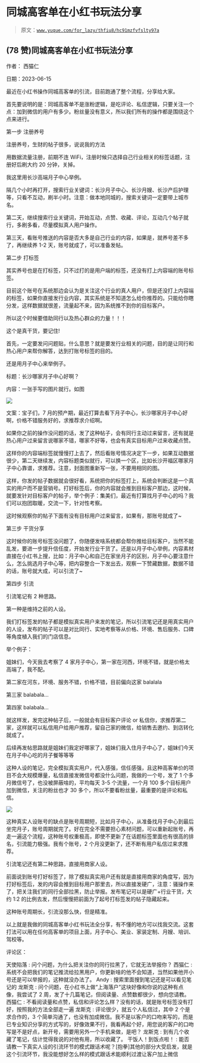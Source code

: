 # 同城高客单在小红书玩法分享

> 原文：[`www.yuque.com/for_lazy/thfiu8/hc91mzfvfslty97a`](https://www.yuque.com/for_lazy/thfiu8/hc91mzfvfslty97a)



## (78 赞)同城高客单在小红书玩法分享 

作者： 西猫仁 

日期：2023-06-15 

最近在小红书操作同城高客单的引流，目前跑通了整个流程，分享给大家。 

首先要说明的是：同城高客单不是涨粉逻辑，是吃评论、私信逻辑，只要关注一个点：加到微信的用户有多少。粉丝量没有意义，所以我们所有的操作都是围绕这个点来进行。 

第一步 注册养号 

注册养号，生财的帖子很多，说说我的方法 

用数据流量注册，前期不连 WiFi，注册时候只选择自己行业相关的标签话题，注册好后刷大约 20 分钟，关掉。 

我这里用长沙高端月子中心举例。 

隔几个小时再打开，搜索行业关键词：长沙月子中心、长沙月嫂、长沙产后护理等，只看不互动，刷半小时。注意：做本地同城的，搜索关键词一定要带上城市名。 

第二天，继续搜索行业关键词，开始互动，点赞、收藏、评论，互动几个帖子就行，多刷多看，尽量模拟真人用户操作。 

第三天，看账号推送的内容是否大多是自己行业的内容，如果是，就养号差不多了，再继续养 1-2 天，账号就成了，可以准备发帖。 

第二步 打标签 

其实养号也是在打标签，只不过打的是用户端的标签，还没有打上内容端的账号标签。 

目前这个账号在系统那边会认为是关注这个行业的真人用户，但是还没打上内容端的标签，如果你直接发行业内容，其实系统是不知道怎么给你推荐的。只能给你瞎分发，这样数据就很差，流量起不来，因为系统推不到你的目标客户。 

所以这个时候要借助同行以及热心群众的力量！！！ 

这个是真干货，要记住! 

首先，一定要发问问题贴，什么意思？就是要发行业相关的问题，目的是让同行和热心用户来帮你解答，达到打账号标签的目的。 

还是用月子中心来举例子。 

标题：长沙哪家月子中心好啊？ 

内容：一张手写的图片就行。如图 

![](img/1a87bc46c634f54267902d4c87c8caf2.png) 

文案：宝子们，7 月的预产期，最近打算去看下月子中心，长沙哪家月子中心好啊，价格不错服务好的，求推荐求介绍啊。 

如果你之前的操作没问题的话，发了这种帖子，会有同行主动过来留言，还有就是热心用户过来留言说哪家不错，哪家不好等，也会有真实目标用户过来收藏点赞。 

这样你的内容端标签就慢慢打上去了，然后看账号情况决定下一步，如果互动数据很少，第二天继续发，内容标题类似就行，可以换一个区，比如长沙开福区哪家月子中心靠谱，求推荐。注意，封面图重新写一张，不要用相同的图。 

这样，你发的帖子数据就会很好看，系统把你的标签打上，系统会判断这是一个真实的用户而不是营销号。打好标签后，你的内容就会推到目标客户那边，这时候，就要发针对目标客户的帖子，举个例子：集美们，最近有打算找月子中心的吗？我们可以抱团取暖，交流一下，针对性考察。 

这时候观察你的帖子下面有没有目标用户过来留言，如果有，那账号就成了~ 

第三步 干货分享 

这时候你的账号标签没问题了，你随便发啥系统都会帮你推给目标客户，当然不能乱发，要进一步提升信任度，开始发行业干货了。还是以月子中心举例，内容素材直接在小红书上搜，比如：月子中心和自己在家坐月子的区别，月子中心要注意什么，怎么挑选月子中心等，把内容整合一下发出去，观察一下赞藏数据，数据不错的话，账号就大成，可以引流了~ 

第四步 引流 

引流笔记有 2 种思路。 

第一种是维持之前的人设。 

我们打标签发的帖子都是模拟真实用户来发的笔记，所以引流笔记还是用真实用户的人设，发布的帖子可以是对比同行、实地考察等从价格、环境、售后服务、口碑等角度植入我们的门店信息。 

举个例子： 

姐妹们，今天我去考察了 4 家月子中心，第一家在河西，环境不错，就是价格太高端了，我不配。 

第二家在河东，环境、服务不错，价格不错，目前偏向这家 balalala 

第三家 balabala... 

第四家 balabala... 

就这样发，发完这种帖子后，一般就会有目标客户评论 or 私信你，求推荐第二家，这样就可以私信用户给用户推荐，留自己家的微信，给销售去邀约、到店转化就成了。 

后续再发帖思路就是姐妹们我定好哪家了，姐妹们我入住月子中心了，姐妹们今天在月子中心吃的月子餐等等等 

这种人设的笔记，完全模拟真实用户，代入感强，信任感强，且这种高客单价的项目不会大规模爆量，私信直接发微信号都没什么问题，我做的一个号，发了 1 个多月微信号了，也没被屏蔽啥的，平均每天 3-5 个流量，一个月 100 多个目标用户加到微信，关注的粉丝也才 30 多个，所以不要看粉丝量，最重要的是评论和私信。 

![](img/33011a6184aadf67c7ec1ca52440bcd3.png) 

这种真实人设账号的缺点是账号周期短，比如月子中心，从准备找月子中心到最后坐完月子，账号周期就完了。好在完全不需要担心素材问题，可以重新起账号，再走一遍这个流程，这种账号权重极高，即使不更新了在话题标签里面也有很高的排名，引流能力极强。我有个账号，2 个月没更新了，还不断有用户私信过来求推荐。 

引流笔记还有第二种思路，直接用商家人设。 

前面说到账号打好标签了，除了模拟真实用户还有就是直接用商家的角度写，因为打好标签后，发的内容会推到目标用户那里去，所以直接发硬广，注意：骚操作来了，把关注我们的同行全部拉黑，防止举报。发布笔记可以是硬广+行业干货，大约 1:2 的比例去发，然后慢慢把前面为了起号打标签发的帖子隐藏起来。 

这种账号周期长，引流没那么快，但是精准。 

以上就是我做的同城高客单小红书玩法全分享，有不懂的地方可以找我交流。这套打法可以用在任何高客单的项目上面，月子中心、美业、家装定制、月嫂、培训、驾校等。 

评论区： 

天使陷落 : 问个问题，为什么把关注你的同行拉黑了，它就无法举报你？ 西猫仁 : 系统不会把我们的笔记推流给拉黑用户，你更新啥的他不会知道，当然如果他开小号还是可以举报的，这种就没办法了。 Andy : 搜索里面搜到笔记还是可以看见笔记的 龙斯克 : 问个问题，在小红书上做“上海落户”这块好像和你说的这种有点像，我尝试了 2 周，发了十几篇笔记，但阅读量、点赞数都很少，想向您请教。 西猫仁 : 不看阅读量和点赞，私信和评论怎么样？没有的话，就是账号标签没有打好，按照我的方法全部走一遍 龙斯克 : 评论很少，就五个人私信过，其中 2 个是求合作的，3 个简单沟通了，也没有加成微信。我不是以客户的口吻来写的，而是已专业知识分享的方式写的，好像效果不行，我看再起个好，用您说的客户的口吻写是不是好点，新开号，需要用另外一个手机来做，是吧？ 龙斯克 : 到有几个收藏了笔记，估计觉得我说的对他有用，所以收藏了。 干饭人！到饭点啦！ : 能否请教一下真实人设的引流环节的模式跟话术呢？[抱拳]其他的部分大受启发，就是这个引流环节，我没能想好怎么样的模式跟话术能顺利过渡让客户加上微信